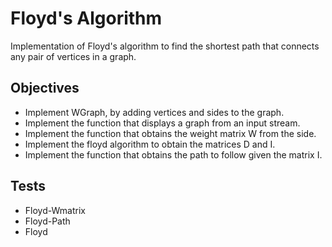 # Floyd's Algorithm
Implementation of Floyd's algorithm to find the shortest path that connects any pair of vertices in a graph.

## Objectives
- Implement WGraph<T>, by adding vertices and sides to the graph.
- Implement the function that displays a graph from an input stream.
- Implement the function that obtains the weight matrix W from the side.
- Implement the floyd algorithm to obtain the matrices D and I.
- Implement the function that obtains the path to follow given the matrix I.

## Tests
- Floyd-Wmatrix
- Floyd-Path
- Floyd